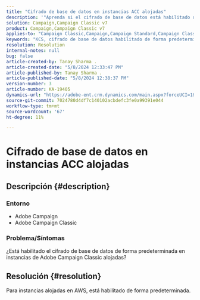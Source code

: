 ```yaml
---
title: "Cifrado de base de datos en instancias ACC alojadas"
description: '"Aprenda si el cifrado de base de datos está habilitado de forma predeterminada en instancias de Adobe Campaign Classic alojadas".'
solution: Campaign,Campaign Classic v7
product: Campaign,Campaign Classic v7
applies-to: "Campaign Classic,Campaign,Campaign Standard,Campaign Classic v7"
keywords: "KCS, cifrado de base de datos habilitado de forma predeterminada en Adobe Campaign alojado"
resolution: Resolution
internal-notes: null
bug: false
article-created-by: Tanay Sharma .
article-created-date: "5/8/2024 12:33:47 PM"
article-published-by: Tanay Sharma .
article-published-date: "5/8/2024 12:38:37 PM"
version-number: 3
article-number: KA-19405
dynamics-url: "https://adobe-ent.crm.dynamics.com/main.aspx?forceUCI=1&pagetype=entityrecord&etn=knowledgearticle&id=ca348334-370d-ef11-9f8a-6045bd026dc7"
source-git-commit: 7024780d4df7c140102acbdefc3fe0a99391e044
workflow-type: tm+mt
source-wordcount: '67'
ht-degree: 11%

---
```


# Cifrado de base de datos en instancias ACC alojadas

## Descripción {#description}


### Entorno

- Adobe Campaign
- Adobe Campaign Classic


### Problema/Síntomas

¿Está habilitado el cifrado de base de datos de forma predeterminada en instancias de Adobe Campaign Classic alojadas?


## Resolución {#resolution}


Para instancias alojadas en AWS, está habilitado de forma predeterminada.
